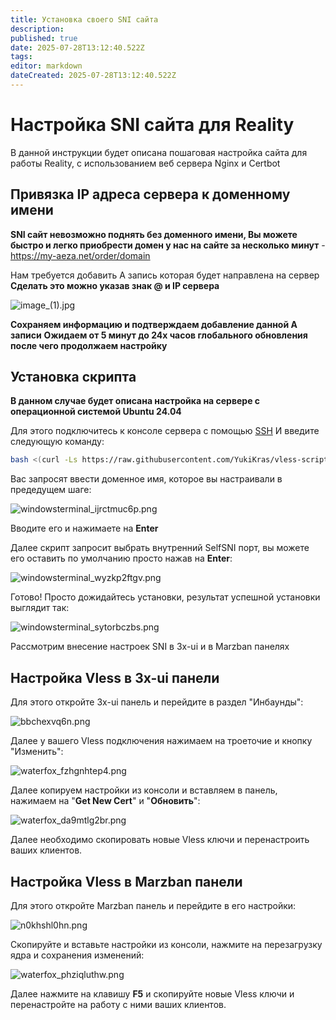 ```yaml
---
title: Установка своего SNI сайта
description: 
published: true
date: 2025-07-28T13:12:40.522Z
tags: 
editor: markdown
dateCreated: 2025-07-28T13:12:40.522Z
---
```


# Настройка SNI сайта для Reality

В данной инструкции будет описана пошаговая настройка сайта для работы Reality, с использованием веб сервера Nginx и Certbot

## Привязка IP адреса сервера к доменному имени

**SNI сайт невозможно поднять без доменного имени, Вы можете быстро и легко приобрести домен у нас на сайте за несколько минут** - https://my-aeza.net/order/domain 

Нам требуется добавить А запись которая будет направлена на сервер
**Сделать это можно указав знак @ и IP сервера**

![image_(1).jpg](/selfsni/image_(1).jpg)

**Сохраняем информацию и подтверждаем добавление данной А записи**
**Ожидаем от 5 минут до 24х часов глобального обновления после чего продолжаем настройку**

## Установка скрипта

**В данном случае будет описана настройка на сервере с операционной системой Ubuntu 24.04**

Для этого подключитесь к консоле сервера с помощью [SSH](/kak-podklyuchitsya-po-ssh-i-sftp)
И введите следующую команду:

``` bash
bash <(curl -Ls https://raw.githubusercontent.com/YukiKras/vless-scripts/refs/heads/main/fakesite.sh)
```

Вас запросят ввести доменное имя, которое вы настраивали в предедущем шаге:

![windowsterminal_ijrctmuc6p.png](/selfsni/windowsterminal_ijrctmuc6p.png)

Вводите его и нажимаете на **Enter**

Далее скрипт запросит выбрать внутренний SelfSNI порт, вы можете его оставить по умолчанию просто нажав на **Enter**:

![windowsterminal_wyzkp2ftgv.png](/selfsni/windowsterminal_wyzkp2ftgv.png)

Готово! Просто дожидайтесь установки, результат успешной установки выглядит так:

![windowsterminal_sytorbczbs.png](/selfsni/windowsterminal_sytorbczbs.png)

Рассмотрим внесение настроек SNI в 3x-ui и в Marzban панелях

## Настройка Vless в 3x-ui панели

Для этого откройте 3x-ui панель и перейдите в раздел "Инбаунды":

![bbchexvq6n.png](/selfsni/bbchexvq6n.png)

Далее у вашего Vless подключения нажимаем на троеточие и кнопку "Изменить":

![waterfox_fzhgnhtep4.png](/selfsni/waterfox_fzhgnhtep4.png)

Далее копируем настройки из консоли и вставляем в панель, нажимаем на "**Get New Cert**" и "**Обновить**":

![waterfox_da9mtlg2br.png](/selfsni/waterfox_da9mtlg2br.png)

Далее необходимо скопировать новые Vless ключи и перенастроить ваших клиентов.

## Настройка Vless в Marzban панели

Для этого откройте Marzban панель и перейдите в его настройки:

![n0khshl0hn.png](/selfsni/n0khshl0hn.png)

Скопируйте и вставьте настройки из консоли, нажмите на перезагрузку ядра и сохранения изменений:

![waterfox_phziqluthw.png](/selfsni/waterfox_phziqluthw.png)

Далее нажмите на клавишу **F5** и скопируйте новые Vless ключи и перенастройте на работу с ними ваших клиентов.
